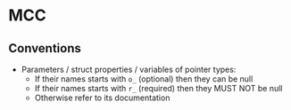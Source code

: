 # MCC

## Conventions

- Parameters / struct properties / variables of pointer types:
  - If their names starts with `o_` (optional) then they can be null
  - If their names starts with `r_` (required) then they MUST NOT be null
  - Otherwise refer to its documentation
